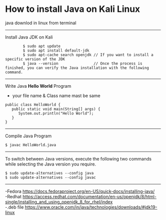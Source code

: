 # How to install Java on Kali Linux
java downlod in linux from terminal

---

Install Java JDK on Kali
```
        $ sudo apt update
        $ sudo apt install default-jdk
        $ sudo apt-cache search openjdk // If you want to install a specific version of the JDK
        $ java --version                // Once the process is finished, you can verify the Java installation with the following command.
```
---
Write Java **Hello World** Program 
- your file name & Class name mast be same
```
public class HelloWorld {
   public static void main(String[] args) {
      System.out.println("Hello World");
   }
}
```
---
Compile Java Program
```
$ javac HelloWorld.java
```
---
To switch between Java versions, execute the following two commands while selecting the Java version you require.
```
$ sudo update-alternatives --config java
$ sudo update-alternatives --config javac
```
---
-Fedora https://docs.fedoraproject.org/en-US/quick-docs/installing-java/ <br>
-Redhat https://access.redhat.com/documentation/en-us/openjdk/8/html-single/installing_and_using_openjdk_8_for_rhel/index <br>
-.deb file https://www.oracle.com/in/java/technologies/downloads/#jdk19-linux <br>
